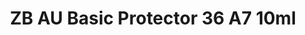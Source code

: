 ---
layout: product
title: "ZB AU Basic Protector 36 A7  10ml"
price: "330" 
desc: "Acrylic Laquer 10mL"
img_path: "/assets/img/RC077.jpg"
brand: "AK "
available: false
special_offer: false
new: false
soon: false
cat: "020000"
subcat: "020200"
subsubcat: "020201"
sifra: "RC077"
popular: false
---